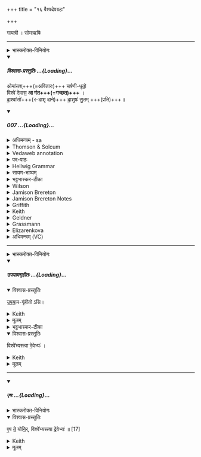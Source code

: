 +++
title = "१६ वैश्वदेवग्रहः"

+++
<div class="js_include" url="/vedAH_yajuH/taittirIyam/saMhitA/sarva-prastutiH/1/4_somAbhiShavAdi/16_vaishvadevagrahaH"  newLevelForH1="1" includeTitle="true">


गायत्री । सोमऋषिः

_______
<details><summary>भास्करोक्त-विनियोगः</summary>

1शुक्रपात्रेण वैश्वदेवं कलशाद् गृह्णाति - ओमास इति त्रिपदया गायत्र्या ॥ 
</details>
<div class="js_include" includetitle="plain" newlevelforh1="5" title="विश्वास-प्रस्तुतिः" unfilled url="/vedAH_Rk/shAkalam/saMhitA/vishvAsa-prastutiH/01/003/07_omAsashcharShaNIdhRto_vishve.md">
<details open><summary><h5>विश्वास-प्रस्तुतिः ...{Loading}...</h5></summary>


ओमा॑सश्+++(=अवितारः)+++ चर्षणी-धृतो॒  
विश्वे॑ देवास॒ **आ ग॑त+++(=गच्छत)+++** ।  
दा॒श्वांसो॑+++(←दाशृ दाने)+++ दा॒शुषः॑ सु॒तम् +++(प्रति)+++॥

</details>
</div>
<div class="js_include" includetitle="false" newlevelforh1="5" unfilled url="/vedAH_Rk/shAkalam/saMhitA/sarvASh_TIkAH/01/003/07_omAsashcharShaNIdhRto_vishve.md">
<details open><summary><h5>007 ...{Loading}...</h5></summary>
<details><summary>अधिमन्त्रम् - sa</summary>

- देवता - विश्वे देवाः
- ऋषिः - मधुच्छन्दा वैश्वामित्रः
- छन्दः - गायत्री
</details>
<details><summary>Thomson & Solcum</summary>

ओ꣡मासश् चर्षणीधृतो  
वि꣡श्वे देवास आ꣡ गत  
दाश्वां꣡सो दाशु꣡षः सुत꣡म्
</details>
<details><summary>Vedaweb annotation</summary>

_________
**Strata**  
Strophic

###### Pāda-label
genre M;; Oldenberg's gāyatrī-corpus, cf. Oldenberg (1888: 9f.).  
genre M;; Oldenberg's gāyatrī-corpus, cf. Oldenberg (1888: 9f.).  
genre M;; Oldenberg's gāyatrī-corpus, cf. Oldenberg (1888: 9f.).
_________
**Morph**  
ā́ ← ā́ (invariable)  
{}

carṣaṇīdhr̥taḥ ← carṣaṇīdhŕ̥t- (nominal stem)  
{case:VOC, gender:M, number:PL}

ūmāsaḥ ← ū́ma- (nominal stem)  
{case:VOC, gender:M, number:PL}

ā́ ← ā́ (invariable)  
{}

devāsaḥ ← devá- (nominal stem)  
{case:VOC, gender:M, number:PL}

gata ← √gam- (root)  
{number:PL, person:2, mood:IMP, tense:AOR, voice:ACT}

víśve ← víśva- (nominal stem)  
{case:VOC, gender:M, number:PL}

dāśúṣaḥ ← dāśváṁs- (nominal stem)  
{case:GEN, number:SG}

dāśvā́ṁsaḥ ← dāśváṁs- (nominal stem)  
{case:NOM, gender:M, number:PL}

sutám ← √su- (root)  
{case:ACC, gender:M, number:SG, non-finite:PPP}

</details>
<details><summary>पद-पाठः</summary>

ओमा॑सः । च॒र्ष॒णि॒ऽधृ॒तः॒ । विश्वे॑ । दे॒वा॒सः॒ । आ । ग॒त॒ ।  
दा॒श्वांसः॑ । दा॒शुषः॑ । सु॒तम् ॥
</details>
<details><summary>Hellwig Grammar</summary>

-   *omāsaś* ← *omāsaḥ* ← *oma*
- \[noun\], vocative, plural, masculine

_________

- *carṣaṇīdhṛto* ← *carṣaṇī*
- \[noun\], feminine

_________

- *carṣaṇīdhṛto* ← *dhṛtaḥ* ← *dhṛt*
- \[noun\], vocative, plural, masculine
- “maintaining.”

_________

- *viśve* ← *viśva*
- \[noun\], vocative, plural, masculine
- “all(a); whole; complete; each(a); viśva \[word\]; completely;
    wholly.”

_________

- *devāsa* ← *devāsaḥ* ← *deva*
- \[noun\], vocative, plural, masculine
- “Deva; Hindu deity; king; deity; Indra; deva \[word\]; God; Jina;
    Viśvedevās; mercury; natural phenomenon; gambling.”

_________

- *ā*
- \[adverb\]
- “towards; ākāra; until; ā; since; according to; ā \[suffix\].”

_________

- *gata* ← *gam*
- \[verb\], plural, Aorist imperative
- “go; situate; enter (a state); travel; disappear; \[in\]; elapse;
    leave; reach; vanish; love; walk; approach; issue; hop on; gasify;
    get; come; die; drain; spread; transform; happen; discharge; ride;
    to be located; run; detect; refer; go; shall; drive.”

_________

- *dāśvāṃso* ← *dāśvāṃsaḥ* ← *dāś*
- \[verb noun\], nominative, plural
- “sacrifice; give.”

_________

- *dāśuṣaḥ* ← *dāś*
- \[verb noun\], genitive, singular
- “sacrifice; give.”

_________

- *sutam* ← *suta*
- \[noun\], accusative, singular, masculine
- “Soma.”

_________

</details>
<details><summary>सायण-भाष्यम्</summary>

हे **विश्वे** **देवासः** एतन्नामका देवविशेषाः **दाशुषः** हविर्दत्तवतो यजमानस्य **सुतम्** अभिषुतं सोमं प्रति **आ** **गत** आगच्छत । ते च देवाः **ओमासः** रक्षकाः **चर्षणीधृतः** मनुष्याणां धारकाः **दाश्वांसः** फलस्य दातारः । ‘मनुष्याः' इत्यादिषु पञ्चविंशतिसंख्याकेषु मनुष्यनामसु चर्षणिशब्दः ( नि. २. ३. ८) पठितः । ‘अश्विनौ' इत्यादिष्वेकत्रिंशत्संख्याकेषु देवविशेषनामसु • विश्वेदेवाः साध्याः' (नि, ५. ६. २७ ) इति पठितम् । एतामृचं यास्क एवं व्याख्यातवान्-‘ अवितारो वावनीया वा मनुष्यधृतः सर्वे च देवा इहागच्छत दत्तवन्तो दत्तवतः सुतमिति तदेतदेकमेव वैश्वदेवं गायत्रं तृचं दशतयीषु विद्यते यत्तु किंचिद्बहुदैवतं तद्वैश्वदेवानां स्थाने युज्यते यदेव विश्वलिङ्गमिति शाकपूणिः । (निरु. १२. ४० ) इति । अत्र विश्वशब्दः सर्वशब्दपर्याय इति यास्कस्य मतम् । देवविशेषस्यैवासधारणं लिङ्गमिति शाकपूणेर्मतम् । अवन्ति इति ओमासः देवाः । ‘मन् ' इत्यनुवृत्तौ ‘अविसिवि सिशुषिभ्यः कित्' (उ. सू. १. १४१ ) इति मन्प्रत्ययः । ज्वरत्वरस्रिव्यविभवामुपधायाश्च' (पा. सू. ६. ४. २०) इति ऊठ् । मनः कित्त्वेऽपि बाहुलकत्वाद्गुणः । ‘आज्ज़सेरसुक्’ (पा. सू. ७. १.५०) इति जसेः असुगागमः। आमन्त्रिताद्युदात्तत्वम्। चर्षणयो मनुष्याः। तान् वृष्टिदानादिना धारयन्तीति चर्षणीधृतः देवाः । पूर्वस्यामन्त्रितस्य सामान्यवचनस्य ‘विभाषितं विशेषवचने बहुवचनम् ' ( पा. सू. ८. १, ७४ ) इति अविद्यमानवत्वप्रतिषेधात् अपादादित्वेन निघातः । ननु अत एव विद्यमानवत्वात् ‘सुबामन्त्रिते°' ( पा. सू. २. १. २) इति पराङ्गवत्वेनैकपदीभावात् पदादपरत्वेन कथं निघात इति चेत् , न । ‘वत्करणं स्वाश्रयमपि यथा स्यात् ' ( पा. म. ८. १.७२ ) इति वचनात् पदभेदप्रयुक्तस्य । निघातस्याप्युपपत्तेः । ऐकपद्येऽप्याद्युदात्तत्वे ' अनुदात्तं पदमेकवर्जम् ' (पा. सू. ६. १. १५८ ) इति सुतरामेव निघातो भविष्यति। इत्थमेव तर्हि द्रवत्पाणी शुभस्पती' इत्यत्रापि पराङ्गवत्त्वेनैकपद्यादुत्तरस्य शेषनिघातप्रसङ्ग इति चेत्, न । तत्र पराङ्गवद्भावस्य परेण ' आमन्त्रितं पूर्वमविद्यमानवत् ' ( पा. सू. ८. १. ७२ ) इत्यविद्यमानवद्भावेन बाधितत्वात् । इह पुनः ‘विभाषितं विशेषवचने बहुवचनम् । इत्यविद्यमानवत्त्वस्य निषेधात् । पूर्वस्याप्यामन्त्रितस्य विद्यमानवत्वात् पराङ्गवत्त्वं स्वीकृतमिति वैषम्यम् । विश्वे । पादादित्वादाद्युदात्तः । गणदेवतावचनश्चात्र विश्वशब्दो न सर्वं शब्दपर्याय इति विशेष्यपरतया सामान्यवचनत्वात् ओमासः इत्यनेन न सामानाधिकरण्यम् । सामानाधिकरण्ये हि पूर्वस्य पादस्य पराङ्गवद्भावे सति ‘मित्रावरुणावृतावृधौ ' इत्यादाविव अत्राप्यामन्त्रिताद्युदात्तता न स्यात् । विश्वे इत्यस्य विशेषणं देवासः इति । दीव्यन्तीति देवाः प्रकाशवन्तः । ननु अवयवप्रसिद्धेः समुदायप्रसिद्धिर्बलीयसी' (परिभा° ९८) इति रूढ एवार्थों देवशब्दस्य ग्राह्यो न यौगिकः । यौगिकत्वे ह्यवयवार्थानुसंधानव्यवधानेन प्रतिपत्तिर्विक्षिप्ता स्यात् । समुदायप्रसिद्धौ तु न विक्षेप इति चेत्, न । समुदायप्रसिद्धौ हि देवशब्दस्य सामान्यपरतया विशेषवचनत्वाभावात् ‘विभाषितं विशेषवचने बहुवचनम्' इत्यनेनानिषिद्धत्वात् विश्वे इत्यस्याविद्यमानवत्वेन शुभस्पती इति पदवत् देवासः इत्यस्यापि आद्युदात्तत्वं स्यात् । स्वरानुसारेण च रूढित्यागेनापि देवशब्दस्य योगस्वीकारो युक्त एव । आ गत आगच्छत । ‘बहुलं छन्दसि' (पा. सू. २. ४. ७३) इति शपो लुकि सति ‘अनुदात्तोपदेश' (पा. सू. ६. ४. ३७ ) इत्यादिना मकारलोपः । आङः पदात्परत्वात् निघातः । दाश्वांसः । ‘दाशृ दाने ' इत्यस्य क्वसौ “ दाश्वान् साह्वान् मीढ्वांश्च ' (पा. सू. ६. १. १२ ) इति निपातनात् क्रादिनियमप्राप्तः इडागमो (पा. सू. ७. २. १३) द्विर्वचनं च न भवति । प्रत्ययस्वरेण क्वसोरुदात्तत्वम् । दाशुष इत्यत्र ‘वसोः संप्रसारणम् ' ( पा. सू. ६. ४. १३१ ) इति संप्रसारणम् । ‘ संप्रसारणाच्च' (पा. सू. ६ १. १०८) इति पूर्वरूपत्वम् । “ आदेशप्रत्यययोः' (पा. सू. ८. ३. ५९ ) इति षत्वम् ॥
</details>
<details><summary>भट्टभास्कर-टीका</summary>

हे **ओमासः** अवितारः प्रजानां रक्षितारः । अवतेर् मन्-प्रत्ययान्तात् 'ज्वरत्वर' इत्यादिना ऊठादेशे गुणः, आज्जसेरसुक् । 

**चर्षणीधृतः**, चर्षणयो मनुष्याः, तेषां प्रतिष्ठाद्यनु प्रदानेन धारयितारः । 'अन्येषामपि दृश्यते' इति पूर्वपदस्य दीर्घः, 'विभाषितं विशेषवचने बहुवचनम्' इति पूर्वस्याविद्यमानत्वनिषेधान्निहन्यते । 

**विश्वे** इति पादादित्वान् न निहन्यते । देवास इति पूर्ववन्निहन्यते, पूर्ववद् असुक् । 

हे इर्दृशा **विश्वे देवाः आगत** आगच्छत । पूर्ववच्छपो लुक् । आमन्त्रितानामविद्यमानत्वेपि आङः परत्वान्न निहन्यते । 

**दाश्वांसो** यूयम् । दाशृ दाने, लिटः क्वसुः 'दाश्वान्साश्वान्' इति निपातितः । यजमानेभ्यो धनानि दत्तवन्तः **दाशुषो** ऽस्य यजमानस्य **सुतं** सोमं प्रत्यागच्छत । अयं हि यजमानो युष्मभ्यं हवींषि दत्तवान् ददाति दास्यति । तेन युष्मदुपकारिणोस्य सुतं प्रति दानशीला यूयं प्रत्यागच्छत । 

यद्वा - चतुर्थ्यर्थे षष्ठी, यो नाम कश्चिद्युष्मभ्यं हवींषि ददाति तस्मै दाशुषे दाश्वांसो यूयं धनानि दत्तवन्तो यूयम् । यद्वा - 'छन्दसि लुङ्लङ्लिटः' इत्युभयत्र वर्तमाने लिट् । युष्मभ्यं हवींषि ददतोस्य सुतं प्रति यूयमपि धनानि ददत एवागच्छत इति ॥
</details>
<details><summary>Wilson</summary>

###### English translation:

“Universal Gods, protectors and supporters of men, bestowers (of rewards) come to the libation of the worshipper.”

_________
**Commentary by Sāyaṇa: Ṛgveda-bhāṣya**  

**Viśvedevas** = divinities in genitive ral; sometimes, they are a class connected with the elements
</details>
<details><summary>Jamison Brereton</summary>

O helpers, supporters of the peoples, you All Gods—come here as pious ones to the pressed soma of the pious man.
</details>
<details><summary>Jamison Brereton Notes</summary>

On the voc. of víśva- see comm. ad X.15.6.
</details>
<details><summary>Griffith</summary>

Ye Visvedevas, who protect, reward, and cherish men, approach  
     Your worshipper's drink-offering.
</details>
<details><summary>Keith</summary>

Ye dread ones, guardians of men,  
O All-gods, come ye,  
Generous, to the pressed drink of the generous one.
</details>
<details><summary>Geldner</summary>

Schützende Völker-Erhalter, Allgötter, kommet her, als Spender zum Soma des Spenders!
</details>
<details><summary>Grassmann</summary>

Vereint, o menschenschirmende, ihr Götter alle, kommt herbei, Ihr frommen, in des frommen Haus.
</details>
<details><summary>Elizarenkova</summary>

Помощники, охраняющие людей,  
О Все-Боги, придите  
Милостивыми к выжатому (соме) жертвователя!
</details>
<details><summary>अधिमन्त्रम् (VC)</summary>

- विश्वेदेवा:
- मधुच्छन्दाः वैश्वामित्रः
- गायत्री
- षड्जः
</details>
</details>
</div>

_______
<details><summary>भास्करोक्त-विनियोगः</summary>

इमामनुद्रुत्योपयामगृहीतोसि विश्वेभ्यस्त्वा देवेभ्यः इति गृह्णाति ॥
</details>
<div class="js_include" includetitle="false" newlevelforh1="5" unfilled url="/vedAH_yajuH/taittirIyam/saMhitA/yajuH/sarva-prastutiH/1/4_somAbhiShavAdi/03_antaryAmagrahaH/upayAmagRhItaH.md">
<details open><summary><h5>उपयामगृहीतः ...{Loading}...</h5></summary>
<details open><summary>विश्वास-प्रस्तुतिः</summary>

उ॒प॒या॒म-गृ॑हीतो ऽसि।
</details>
<details><summary>Keith</summary>

Thou art taken with a support/ foundation.
</details>
<details><summary>मूलम्</summary>

उ॒प॒या॒मगृ॑हीतोऽसि।
</details>
<details><summary>भट्टभास्कर-टीका</summary>

उपयम्यन्ते स्वात्मन्येव नियम्यन्ते भूतजातान्यस्मिन् अभिन्नेधिकरणे इत्युपयामः पृथ्वी । 'इयं वा उपयामः' इति ब्राह्मणम् । 'हलश्च' इति घञ्, थाथादिस्वरेणान्तोदात्तत्वम् । तेन गृहीतस्त्वमसि ; कोन्यस्त्वां गृहीतुं क्षम इति भावः ; पृथिव्यापो गृहीष्यामीतिवत् । 'तृतीया कर्मणि' इति पूर्वपदप्रकृतिस्वरत्वम् । यद्वा - उपयामार्थं पृथिव्यर्थं गृहीतोसीति ; हे सोम ।   

ननु 'स्वाहा त्वा सुभवस्सूर्याय' इति मन्त्रवर्णनात् सूर्यदेवत्यः कथं पृथिवीदेवत्यः स्यात् ? नैतद्देवताभिधानं ; पृथिवीवासिनां प्रजानां यागद्वारेण स्थित्यर्थं गृहीतोसीति स्तूयते । यद्वा - पृथिव्यपि देवतैवास्य 'उपयामगृहीतोसीत्याहादितिदेवत्यास्तेन' इति, अदितिः पृथ्वी । 'चतुर्थी' इति योगविभागात्समासः । 'क्ते च' इति पूर्वपदप्रकृतिस्वरत्वम् । 'इयं वा उपयामस्तस्मादिमां प्रजा अनु प्रजायन्ते' इति ब्राह्मणम् ॥

________________

उपयामगृहीतोसीति व्याख्यातम् । 'इयं वा उपयामः' तयैव गृहीतोसीति ।
</details>
</details>
</div>
<details open><summary>विश्वास-प्रस्तुतिः</summary>

विश्वे᳚भ्यस्त्वा दे॒वेभ्यः॑ ।
</details>
<details><summary>Keith</summary>

to the All-gods thee! 
</details>
<details><summary>मूलम्</summary>

विश्वे᳚भ्यस्त्वा दे॒वेभ्यः॑ ।
</details>


_______

<div class="js_include" includetitle="false" newlevelforh1="5" unfilled url="/vedAH_yajuH/taittirIyam/saMhitA/yajuH/sarva-prastutiH/1/4_somAbhiShavAdi/16_vaishvadevagrahaH/eShaH.md">
<details open><summary><h5>एषः ...{Loading}...</h5></summary>
<details><summary>भास्करोक्त-विनियोगः</summary>

2एष ते योनिर्विश्वेभ्यस्त्वा देवेभ्य इति सादयति ॥ 'वैश्वदेव्यो वै प्रजा असावादित्यश्शुक्रः' इत्यादि ब्राह्मणम्  ॥
</details>
<details open><summary>विश्वास-प्रस्तुतिः</summary>

ए॒ष ते॒ योनि॒र्, विश्वे᳚भ्यस्त्वा दे॒वेभ्यः॑ ॥ [17]
</details>
<details><summary>Keith</summary>

This is thy birthplace; to the All-gods thee!
</details>
<details><summary>मूलम्</summary>

ए॒ष ते॒ योनि॒र्विश्वे᳚भ्यस्त्वा दे॒वेभ्यः॑ ॥ [17]
</details>
</details>
</div>

</div>